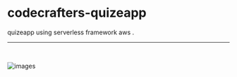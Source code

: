 # codecrafters-quizeapp
quizeapp using serverless framework aws .
<hr>
<br>

![images](https://github.com/user-attachments/assets/33b41f32-896f-4447-9396-04b9417cc38b)
